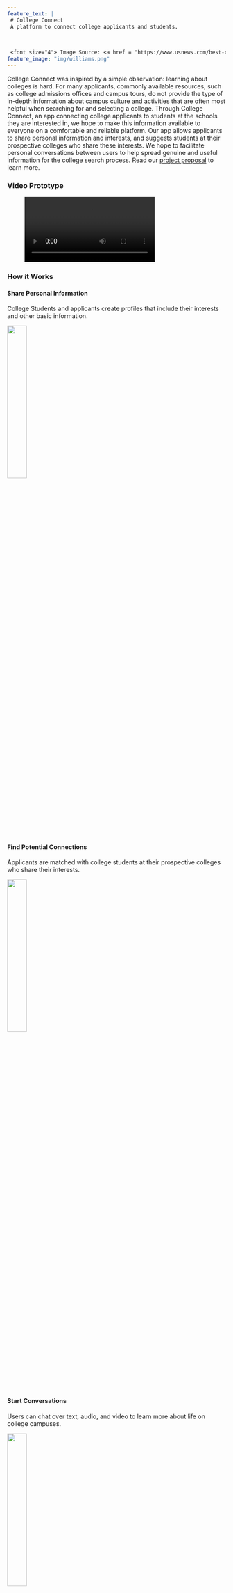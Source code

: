 ```yaml
---
feature_text: |
 # College Connect
 A platform to connect college applicants and students.
 
 
 
 <font size="4"> Image Source: <a href = "https://www.usnews.com/best-colleges/williams-college-2229">https://www.usnews.com/best-colleges/williams-college-2229</a> </font>
feature_image: "img/williams.png"
---
```


College Connect was inspired by a simple observation: learning about colleges is hard.  For many applicants, commonly available resources, such as college admissions offices and campus tours, do not provide the type of in-depth information about campus culture and activities that are often most helpful when searching for and selecting a college.  Through College Connect, an app connecting college applicants to students at the schools they are interested in, we hope to make this information available to everyone on a comfortable and reliable platform.  Our app allows applicants to share personal information and interests, and suggests students at their prospective colleges who share these interests.  We hope to facilitate personal conversations between users to help spread genuine and useful information for the college search process.  Read our [project proposal](/grpproposal.md) to learn more.


### Video Prototype

<figure class="video_container">
  <video controls="true" allowfullscreen="true">
    <source src="https://raw.githubusercontent.com/dylan-martin/college_connect/master/img/video_prototype.mp4" type="video/mp4">
  </video>
</figure>

### How it Works

#### Share Personal Information
College Students and applicants create profiles that include their interests and other basic information.

<img src="https://raw.githubusercontent.com/dylan-martin/college_connect/master/mockup/New%20Mockup%2010.png" width="30%" height="30%"/> 

#### Find Potential Connections
Applicants are matched with college students at their prospective colleges who share their interests.

<img src="https://raw.githubusercontent.com/dylan-martin/college_connect/master/mockup/New%20Mockup%2011.png" width="30%" height="30%"/>

#### Start Conversations
Users can chat over text, audio, and video to learn more about life on college campuses.

<img src="https://raw.githubusercontent.com/dylan-martin/college_connect/master/mockup/New%20Mockup%2016.png" width="30%" height="30%"/>
